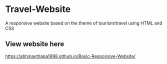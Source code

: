 # Travel-Website
A responsive website based on the theme of tourism/travel using HTML and CSS 
## View website here
https://abhinavthapa1998.github.io/Basic-Responsive-Website/
